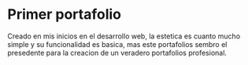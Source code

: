 # Primer portafolio

Creado en mis inicios en el desarrollo web, la estetica es cuanto mucho simple y su funcionalidad es basica, mas este portafolios sembro el presedente para la creacion de un veradero portafolios profesional.
